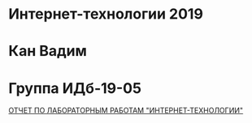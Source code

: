 # Интернет-технологии 2019
# Кан Вадим
# Группа ИДб-19-05

[ОТЧЕТ ПО ЛАБОРАТОРНЫМ РАБОТАМ "ИНТЕРНЕТ-ТЕХНОЛОГИИ"](https://github.com/Facyman/Internet/blob/master/index.html)
